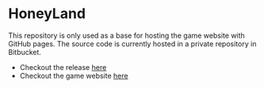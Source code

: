 # HoneyLand

This repository is only used as a base for hosting the game website with GitHub pages. The source code is currently hosted in a private repository in Bitbucket. 

* Checkout the release [here]() 
* Checkout the game website [here](https://nintervik.github.io/HoneyLand/)
